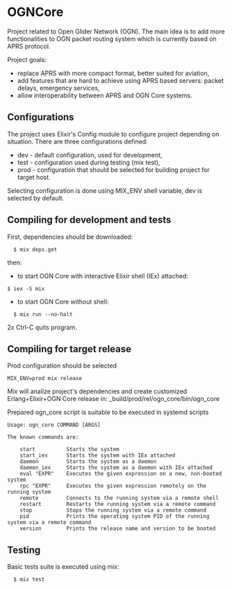 # OGNCore

Project related to Open Glider Network (OGN).
The main idea is to add more functionalities to OGN packet routing system which is currently based on APRS protocol.

Project goals:
- replace APRS with more compact format, better suited for aviation,
- add features that are hard to achieve using APRS based servers: packet delays, emergency services,
- allow interoperability between APRS and OGN Core systems.

## Configurations

The project uses Elixir's Config module to configure project depending on situation. There are three configurations defined:
* dev - default configuration, used for development,
* test - configuration used during testing (mix test),
* prod - configuration that should be selected for building project for target host.

Selecting configuration is done using MIX_ENV shell variable, dev is selected by default.

## Compiling for development and tests

First, dependencies should be downloaded:
```
  $ mix deps.get
```

then:
* to start OGN Core with interactive Elixir shell (IEx) attached:
```
$ iex -S mix
```
* to start OGN Core without shell:
```
  $ mix run --no-halt
```
2x Ctrl-C quits program.

## Compiling for target release

Prod configuration should be selected

```
MIX_ENV=prod mix release
```
Mix will analize project's dependencies and create customized Erlang+Elixir+OGN Core release in:
 _build/prod/rel/ogn_core/bin/ogn_core

Prepared ogn_core script is suitable to be executed in systemd scripts

```
Usage: ogn_core COMMAND [ARGS]

The known commands are:

    start          Starts the system
    start_iex      Starts the system with IEx attached
    daemon         Starts the system as a daemon
    daemon_iex     Starts the system as a daemon with IEx attached
    eval "EXPR"    Executes the given expression on a new, non-booted system
    rpc "EXPR"     Executes the given expression remotely on the running system
    remote         Connects to the running system via a remote shell
    restart        Restarts the running system via a remote command
    stop           Stops the running system via a remote command
    pid            Prints the operating system PID of the running system via a remote command
    version        Prints the release name and version to be booted
```
## Testing

Basic tests suite is executed using mix:

```
  $ mix test
```

